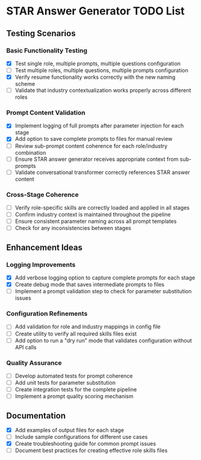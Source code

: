 # STAR Answer Generator TODO List

## Testing Scenarios

### Basic Functionality Testing
- [X] Test single role, multiple prompts, multiple questions configuration
- [ ] Test multiple roles, multiple questions, multiple prompts configuration
- [X] Verify resume functionality works correctly with the new naming scheme
- [ ] Validate that industry contextualization works properly across different roles

### Prompt Content Validation
- [X] Implement logging of full prompts after parameter injection for each stage
- [X] Add option to save complete prompts to files for manual review
- [ ] Review sub-prompt content coherence for each role/industry combination
- [ ] Ensure STAR answer generator receives appropriate context from sub-prompts
- [ ] Validate conversational transformer correctly references STAR answer content

### Cross-Stage Coherence
- [ ] Verify role-specific skills are correctly loaded and applied in all stages
- [ ] Confirm industry context is maintained throughout the pipeline
- [ ] Ensure consistent parameter naming across all prompt templates
- [ ] Check for any inconsistencies between stages

## Enhancement Ideas

### Logging Improvements
- [X] Add verbose logging option to capture complete prompts for each stage
- [X] Create debug mode that saves intermediate prompts to files
- [ ] Implement a prompt validation step to check for parameter substitution issues

### Configuration Refinements
- [ ] Add validation for role and industry mappings in config file
- [ ] Create utility to verify all required skills files exist
- [ ] Add option to run a "dry run" mode that validates configuration without API calls

### Quality Assurance
- [ ] Develop automated tests for prompt coherence
- [ ] Add unit tests for parameter substitution
- [ ] Create integration tests for the complete pipeline
- [ ] Implement a prompt quality scoring mechanism

## Documentation
- [X] Add examples of output files for each stage
- [ ] Include sample configurations for different use cases
- [X] Create troubleshooting guide for common prompt issues
- [ ] Document best practices for creating effective role skills files
